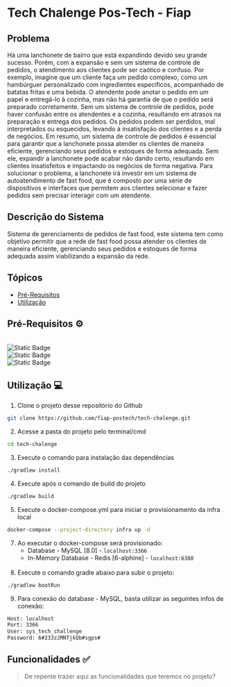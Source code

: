 # Tech Chalenge Pos-Tech - Fiap

## Problema
Há uma lanchonete de bairro que está expandindo devido seu grande sucesso. Porém, com a expansão e sem um sistema de controle de pedidos, o atendimento aos clientes pode ser caótico e confuso. Por exemplo, imagine que um cliente faça um pedido complexo, como um hambúrguer personalizado com ingredientes específicos, acompanhado de batatas fritas e uma bebida. O atendente pode anotar o pedido em um papel e entregá-lo à cozinha, mas não há garantia de que o pedido será preparado corretamente. Sem um sistema de controle de pedidos, pode haver confusão entre os atendentes e a cozinha, resultando em atrasos na preparação e entrega dos pedidos. Os pedidos podem ser perdidos, mal interpretados ou esquecidos, levando à insatisfação dos clientes e a perda de negócios. Em resumo, um sistema de controle de pedidos é essencial para garantir que a lanchonete possa atender os clientes de maneira eficiente, gerenciando seus pedidos e estoques de forma adequada. Sem ele, expandir a lanchonete pode acabar não dando certo, resultando em clientes insatisfeitos e impactando os negócios de forma negativa. Para solucionar o problema, a lanchonete irá investir em um sistema de autoatendimento de fast food, que é composto por uma série de dispositivos e interfaces que permitem aos clientes selecionar e fazer pedidos sem precisar interagir com um atendente.

## Descrição do Sistema
Sistema de gerenciamento de pedidos de fast food, este sistema tem como objetivo permitir que a rede de fast food possa atender os clientes de maneira eficiente, gerenciando seus pedidos e estoques de forma adequada assim viabilizando a expansão da rede. 

## Tópicos

- [Pré-Requisitos](#pre-requisitos)
- [Utilização](#utilização)

## Pré-Requisitos ⚙️

<br>![Static Badge](https://img.shields.io/badge/java-v17.0.0-blue)
<br>![Static Badge](https://img.shields.io/badge/docker-latest-blue)
<br>![Static Badge](https://img.shields.io/badge/gradle-v8.1.1-blue)

## Utilização 💻

1) Clone o projeto desse repositório do Github
```sh
git clone https://github.com/fiap-postech/tech-chalenge.git
```
2) Acesse a pasta do projeto pelo terminal/cmd
```sh
cd tech-chalenge
```
3) Execute o comando para instalação das dependências
```sh
./gradlew install
```
4) Execute após o comando de build do projeto
```sh
./gradlew build
```
5) Execute o docker-compose.yml para iniciar o provisionamento da infra local
```sh
docker-compose --project-directory infra up -d
```
7) Ao executar o docker-compose será provisionado:
   * Database - MySQL [8.0] - `localhost:3366`
   * In-Memory Database - Redis [6-alphine] - `localhost:6380`
<br><br>
8) Execute o comando gradle abaixo para subir o projeto:
```sh
./gradlew bootRun
```
9) Para conexão do database - MySQL, basta utilizar as seguintes infos de conexão:
```sh
Host: localhost
Port: 3366
User: sys_tech_challenge
Password: 6#233zJMNTjkQb#sgps#
```
## Funcionalidades ✅
> De repente trazer aqui as funcionalidades que teremos no projeto?